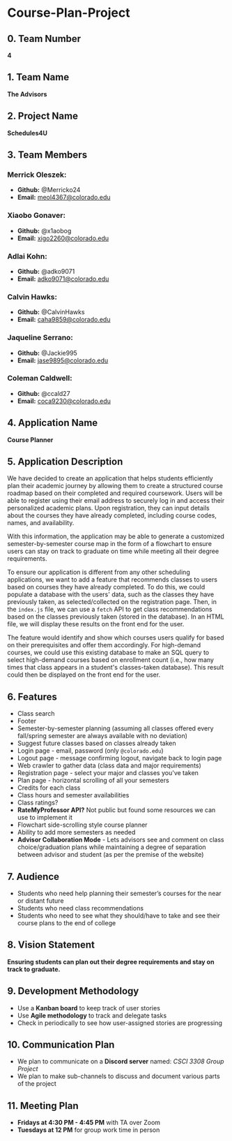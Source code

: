 # Course-Plan-Project

## 0. Team Number  
**4**  

## 1. Team Name  
**The Advisors**  

## 2. Project Name  
**Schedules4U**  

## 3. Team Members  

### Merrick Oleszek:  
  - **Github:** @Merricko24  
  - **Email:** meol4367@colorado.edu  

### Xiaobo Gonaver:  
  - **Github:** @x1aobog  
  - **Email:** xigo2260@colorado.edu  

### Adlai Kohn:  
  - **Github:** @adko9071  
  - **Email:** adko9071@colorado.edu  

### Calvin Hawks:  
  - **Github:** @CalvinHawks  
  - **Email:** caha9859@colorado.edu  

### Jaqueline Serrano:  
  - **Github:** @Jackie995  
  - **Email:** jase9895@colorado.edu  

### Coleman Caldwell:  
  - **Github:** @ccald27  
  - **Email:** coca9230@colorado.edu  

## 4. Application Name  
**Course Planner**  

## 5. Application Description  
We have decided to create an application that helps students efficiently plan their academic journey by allowing them to create a structured course roadmap based on their completed and required coursework. Users will be able to register using their email address to securely log in and access their personalized academic plans. Upon registration, they can input details about the courses they have already completed, including course codes, names, and availability.  

With this information, the application may be able to generate a customized semester-by-semester course map in the form of a flowchart to ensure users can stay on track to graduate on time while meeting all their degree requirements.  

To ensure our application is different from any other scheduling applications, we want to add a feature that recommends classes to users based on courses they have already completed. To do this, we could populate a database with the users' data, such as the classes they have previously taken, as selected/collected on the registration page. Then, in the `index.js` file, we can use a `fetch` API to get class recommendations based on the classes previously taken (stored in the database). In an HTML file, we will display these results on the front end for the user.  

The feature would identify and show which courses users qualify for based on their prerequisites and offer them accordingly. For high-demand courses, we could use this existing database to make an SQL query to select high-demand courses based on enrollment count (i.e., how many times that class appears in a student's classes-taken database). This result could then be displayed on the front end for the user.  

## 6. Features  
- Class search  
- Footer  
- Semester-by-semester planning (assuming all classes offered every fall/spring semester are always available with no deviation)  
- Suggest future classes based on classes already taken  
- Login page - email, password (only `@colorado.edu`)  
- Logout page - message confirming logout, navigate back to login page  
- Web crawler to gather data (class data and major requirements)  
- Registration page - select your major and classes you've taken  
- Plan page - horizontal scrolling of all your semesters  
- Credits for each class  
- Class hours and semester availabilities  
- Class ratings?  
- **RateMyProfessor API?** Not public but found some resources we can use to implement it  
- Flowchart side-scrolling style course planner  
- Ability to add more semesters as needed  
- **Advisor Collaboration Mode** - Lets advisors see and comment on class choice/graduation plans while maintaining a degree of separation between advisor and student (as per the premise of the website)  

## 7. Audience  
- Students who need help planning their semester’s courses for the near or distant future  
- Students who need class recommendations  
- Students who need to see what they should/have to take and see their course plans to the end of college  

## 8. Vision Statement  
**Ensuring students can plan out their degree requirements and stay on track to graduate.**  

## 9. Development Methodology  
- Use a **Kanban board** to keep track of user stories  
- Use **Agile methodology** to track and delegate tasks  
- Check in periodically to see how user-assigned stories are progressing  

## 10. Communication Plan  
- We plan to communicate on a **Discord server** named: *CSCI 3308 Group Project*  
- We plan to make sub-channels to discuss and document various parts of the project  

## 11. Meeting Plan  
- **Fridays at 4:30 PM - 4:45 PM** with TA over Zoom  
- **Tuesdays at 12 PM** for group work time in person